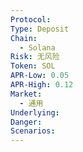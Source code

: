 ```yaml
---
Protocol: 
Type: Deposit
Chain:
  - Solana
Risk: 无风险
Token: SOL
APR-Low: 0.05
APR-High: 0.12
Market:
  - 通用
Underlying: 
Danger: 
Scenarios:
---
```


